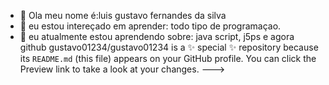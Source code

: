 - 👋 Ola meu nome é:luis gustavo fernandes da silva
- 👀 eu estou intereçado em aprender: todo tipo de programaçao.
- 🌱 eu atualmente estou aprendendo sobre: java script, j5ps e agora github
gustavo01234/gustavo01234 is a ✨ special ✨ repository because its `README.md` (this file) appears on your GitHub profile.
You can click the Preview link to take a look at your changes.
--->
